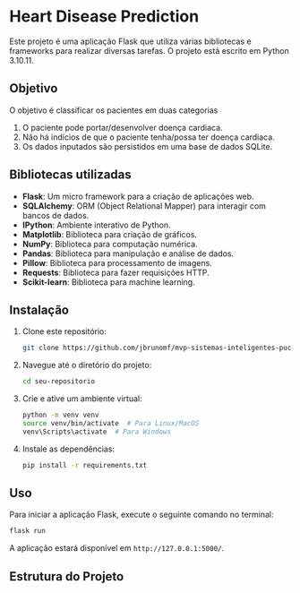 # Heart Disease Prediction

Este projeto é uma aplicação Flask que utiliza várias bibliotecas e frameworks para realizar diversas tarefas. O projeto
está escrito em Python 3.10.11.

## Objetivo

O objetivo é classificar os pacientes em duas categorias  
1. O paciente pode portar/desenvolver doença cardiaca.
2. Não há indícios de que o paciente tenha/possa ter doença cardiaca.
3. Os dados inputados são persistidos em uma base de dados SQLite.

## Bibliotecas utilizadas

- **Flask**: Um micro framework para a criação de aplicações web.
- **SQLAlchemy**: ORM (Object Relational Mapper) para interagir com bancos de dados.
- **IPython**: Ambiente interativo de Python.
- **Matplotlib**: Biblioteca para criação de gráficos.
- **NumPy**: Biblioteca para computação numérica.
- **Pandas**: Biblioteca para manipulação e análise de dados.
- **Pillow**: Biblioteca para processamento de imagens.
- **Requests**: Biblioteca para fazer requisições HTTP.
- **Scikit-learn**: Biblioteca para machine learning.

## Instalação

1. Clone este repositório:

    ```bash
    git clone https://github.com/jbrunomf/mvp-sistemas-inteligentes-pucrj
    ```

2. Navegue até o diretório do projeto:

    ```bash
    cd seu-repositorio
    ```

3. Crie e ative um ambiente virtual:

    ```bash
    python -m venv venv
    source venv/bin/activate  # Para Linux/MacOS
    venv\Scripts\activate  # Para Windows
    ```

4. Instale as dependências:

    ```bash
    pip install -r requirements.txt
    ```

## Uso

Para iniciar a aplicação Flask, execute o seguinte comando no terminal:

```bash
flask run
```

A aplicação estará disponível em `http://127.0.0.1:5000/`.

## Estrutura do Projeto